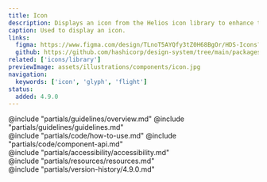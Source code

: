 ```yaml
---
title: Icon
description: Displays an icon from the Helios icon library to enhance the communication of text and UI elements.
caption: Used to display an icon.
links:
  figma: https://www.figma.com/design/TLnoT5AYQfy3tZ0H68BgOr/HDS-Icons?m=auto&node-id=164-0&t=zAxxcBG32ycFg6Ew-1
  github: https://github.com/hashicorp/design-system/tree/main/packages/components/src/components/hds/icon
related: ['icons/library']
previewImage: assets/illustrations/components/icon.jpg
navigation:
  keywords: ['icon', 'glyph', 'flight']
status:
  added: 4.9.0
---
```


<section data-tab="Guidelines">
  @include "partials/guidelines/overview.md"
  @include "partials/guidelines/guidelines.md"
</section>

<section data-tab="Code">
  @include "partials/code/how-to-use.md"
  @include "partials/code/component-api.md"
</section>

<section data-tab="Accessibility">
  @include "partials/accessibility/accessibility.md"
</section>

<section data-tab="Resources">
  @include "partials/resources/resources.md"
</section>

<section data-tab="Version history">
  @include "partials/version-history/4.9.0.md"
</section>
